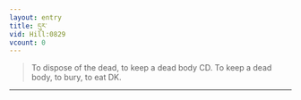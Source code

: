 ```yaml
---
layout: entry
title: དུར་
vid: Hill:0829
vcount: 0
---
```

> To dispose of the dead, to keep a dead body CD\. To keep a dead body, to bury, to eat DK\.


---

